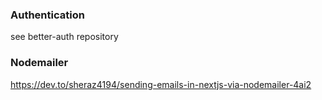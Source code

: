 ### Authentication

see better-auth repository


### Nodemailer

https://dev.to/sheraz4194/sending-emails-in-nextjs-via-nodemailer-4ai2

